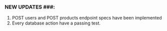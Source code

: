 ### NEW UPDATES ###:

1. POST users and POST products endpoint specs have been implemented
2. Every database action have a passing test.
